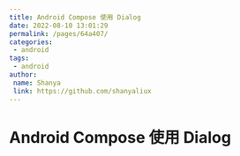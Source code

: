 ```yaml
---
title: Android Compose 使用 Dialog
date: 2022-08-10 13:01:29
permalink: /pages/64a407/
categories: 
 - android
tags: 
 - android
author: 
 name: Shanya
 link: https://github.com/shanyaliux
---
```


# Android Compose 使用 Dialog